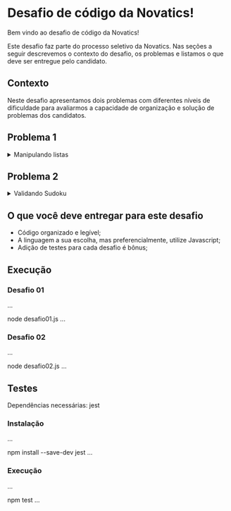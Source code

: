 # Desafio de código da Novatics!

Bem vindo ao desafio de código da Novatics!

Este desafio faz parte do processo seletivo da Novatics. Nas seções a seguir descrevemos o contexto do desafio, os problemas e listamos o que deve ser entregue pelo candidato.

## Contexto

Neste desafio apresentamos dois problemas com diferentes níveis de dificuldade para avaliarmos a capacidade de organização e solução de problemas dos candidatos.


## Problema 1

<details>
<summary>Manipulando listas</summary>
Crie uma função que receba uma lista de números inteiros como parâmetro. Essa função deverá primeiramente ordenar os elementos em ordem crescente e após isso, deverá remover os elementos duplicados da lista, mantendo a ordem anterior.

### Exemplo de como deve funcionar a solução:

```
 input: [8, 5, 10, 5, 2, 4, 4, 3]
 output: [2, 3, 4, 5, 8, 10]

```

</details>

## Problema 2

<details>
<summary>Validando Sudoku</summary>

Determine se uma tabela de Sudoku está valida, ou seja, os elementos inseridos correspondem as regras do jogo. Essas regras são:

1. Cada linha deve conter dígitos de 1 - 9, SEM repetição;
2. Cada coluna deve conter dígitos de 1 - 9, SEM repetição;
3. Todas as noves mini-tabelas devem conter dígitos de 1 - 9, SEM repetição;

Sudoku válido:

![valid_sudoku](https://user-images.githubusercontent.com/22327574/145793588-5e8d6629-ea0b-4323-b4be-e775729da11f.png)

#### Exemplo de como deve funcionar a solução:

```
board =
   [["5","3",".",".","7",".",".",".","."]
   ,["6",".",".","1","9","5",".",".","."]
   ,[".","9","8",".",".",".",".","6","."]
   ,["8",".",".",".","6",".",".",".","3"]
   ,["4",".",".","8",".","3",".",".","1"]
   ,["7",".",".",".","2",".",".",".","6"]
   ,[".","6",".",".",".",".","2","8","."]
   ,[".",".",".","4","1","9",".",".","5"]
   ,[".",".",".",".","8",".",".","7","9"]]

   output: true
```

```
board =
   [["8","3",".",".","7",".",".",".","."]
   ,["6",".",".","1","9","5",".",".","."]
   ,[".","9","8",".",".",".",".","6","."]
   ,["8",".",".",".","6",".",".",".","3"]
   ,["4",".",".","8",".","3",".",".","1"]
   ,["7",".",".",".","2",".",".",".","6"]
   ,[".","6",".",".",".",".","2","8","."]
   ,[".",".",".","4","1","9",".",".","5"]
   ,[".",".",".",".","8",".",".","7","9"]]

   output: false
```

</details>

## O que você deve entregar para este desafio

- Código organizado e legível;
- A linguagem a sua escolha, mas preferencialmente, utilize Javascript;
- Adição de testes para cada desafio é bônus;

## Execução

### Desafio 01

...

 node desafio01.js
...
### Desafio 02

...

 node desafio02.js
...

## Testes

 Dependências necessárias: jest
 
### Instalação

...

npm install --save-dev jest
...

### Execução 

...

npm test
...
 
